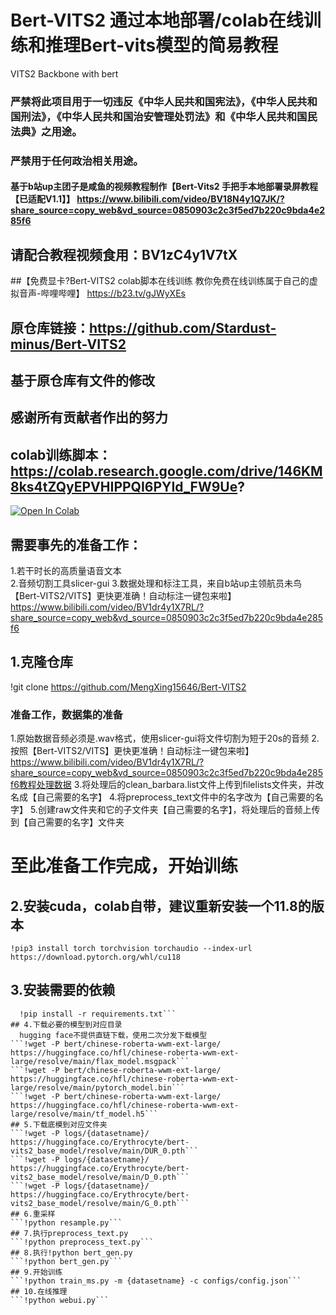 # Bert-VITS2 通过本地部署/colab在线训练和推理Bert-vits模型的简易教程

VITS2 Backbone with bert
### 严禁将此项目用于一切违反《中华人民共和国宪法》，《中华人民共和国刑法》，《中华人民共和国治安管理处罚法》和《中华人民共和国民法典》之用途。
### 严禁用于任何政治相关用途。
#### 基于b站up主团子是咸鱼的视频教程制作【Bert-Vits2 手把手本地部署录屏教程【已适配V1.1】】 https://www.bilibili.com/video/BV18N4y1Q7JK/?share_source=copy_web&vd_source=0850903c2c3f5ed7b220c9bda4e285f6
## 请配合教程视频食用：BV1zC4y1V7tX
##【免费显卡?Bert-VITS2 colab脚本在线训练 教你免费在线训练属于自己的虚拟音声-哔哩哔哩】 https://b23.tv/gJWyXEs
## 原仓库链接：https://github.com/Stardust-minus/Bert-VITS2
## 基于原仓库有文件的修改
## 感谢所有贡献者作出的努力
## colab训练脚本：https://colab.research.google.com/drive/146KM8ks4tZQyEPVHIPPQI6PYId_FW9Ue?
[![Open In Colab](https://colab.research.google.com/assets/colab-badge.svg)](https://colab.research.google.com/drive/146KM8ks4tZQyEPVHIPPQI6PYId_FW9Ue?)

## 需要事先的准备工作：
  1.若干时长的高质量语音文本  
  2.音频切割工具slicer-gui 
  3.数据处理和标注工具，来自b站up主领航员未鸟【Bert-VITS2/VITS】更快更准确！自动标注一键包来啦】 https://www.bilibili.com/video/BV1dr4y1X7RL/?share_source=copy_web&vd_source=0850903c2c3f5ed7b220c9bda4e285f6
## 1.克隆仓库
  !git clone https://github.com/MengXing15646/Bert-VITS2
### 准备工作，数据集的准备
  1.原始数据音频必须是.wav格式，使用slicer-gui将文件切割为短于20s的音频
  2.按照【Bert-VITS2/VITS】更快更准确！自动标注一键包来啦】 https://www.bilibili.com/video/BV1dr4y1X7RL/?share_source=copy_web&vd_source=0850903c2c3f5ed7b220c9bda4e285f6教程处理数据
  3.将处理后的clean_barbara.list文件上传到filelists文件夹，并改名成【自己需要的名字】
  4.将preprocess_text文件中的名字改为【自己需要的名字】
  5.创建raw文件夹和它的子文件夹【自己需要的名字】，将处理后的音频上传到【自己需要的名字】文件夹
# 至此准备工作完成，开始训练

## 2.安装cuda，colab自带，建议重新安装一个11.8的版本
```!pip3 install torch torchvision torchaudio --index-url https://download.pytorch.org/whl/cu118```
## 3.安装需要的依赖
```  %cd /content/Bert-VITS2/
  !pip install -r requirements.txt```
## 4.下载必要的模型到对应目录
  hugging face不提供直链下载，使用二次分发下载模型
```!wget -P bert/chinese-roberta-wwm-ext-large/ https://huggingface.co/hfl/chinese-roberta-wwm-ext-large/resolve/main/flax_model.msgpack```
```!wget -P bert/chinese-roberta-wwm-ext-large/ https://huggingface.co/hfl/chinese-roberta-wwm-ext-large/resolve/main/pytorch_model.bin```
```!wget -P bert/chinese-roberta-wwm-ext-large/ https://huggingface.co/hfl/chinese-roberta-wwm-ext-large/resolve/main/tf_model.h5```
## 5.下载底模到对应文件夹
```!wget -P logs/{datasetname}/ https://huggingface.co/Erythrocyte/bert-vits2_base_model/resolve/main/DUR_0.pth```
```!wget -P logs/{datasetname}/ https://huggingface.co/Erythrocyte/bert-vits2_base_model/resolve/main/D_0.pth```
```!wget -P logs/{datasetname}/ https://huggingface.co/Erythrocyte/bert-vits2_base_model/resolve/main/G_0.pth```
## 6.重采样
```!python resample.py```
## 7.执行preprocess_text.py
```!python preprocess_text.py```
## 8.执行!python bert_gen.py
```!python bert_gen.py```
## 9.开始训练
```!python train_ms.py -m {datasetname} -c configs/config.json```
## 10.在线推理
```!python webui.py```











